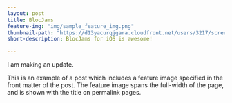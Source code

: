 ```yaml
---
layout: post
title: BlocJams
feature-img: "img/sample_feature_img.png"
thumbnail-path: "https://d13yacurqjgara.cloudfront.net/users/3217/screenshots/2030966/blocjams_1x.png"
short-description: BlocJams for iOS is awesome!

---
```

I am making an update.

This is an example of a post which includes a feature image specified in the front matter of the post. The feature image spans the full-width of the page, and is shown with the title on permalink pages.
